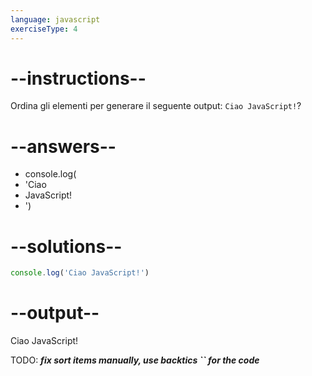 ```yaml
---
language: javascript
exerciseType: 4
---
```


# --instructions--

Ordina gli elementi per generare il seguente output: `Ciao JavaScript!`?

# --answers--

- console.log(
- 'Ciao 
- JavaScript!
- ')

# --solutions--

```javascript
console.log('Ciao JavaScript!')
```

# --output--

Ciao JavaScript!

TODO: ___fix sort items manually, use backtics `` for the code___
